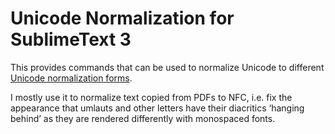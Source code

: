 # Unicode Normalization for SublimeText 3

This provides commands that can be used to normalize Unicode to
different [Unicode normalization forms](http://www.unicode.org/reports/tr15/).

I mostly use it to normalize text copied from PDFs to NFC, i.e. fix the appearance that umlauts and other letters have their diacritics ‘hanging behind’ as they are rendered differently with monospaced fonts.
